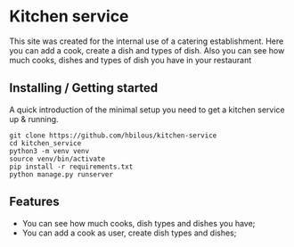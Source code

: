 # Kitchen service

This site was created for the internal use of a catering establishment.
Here you can add a cook, create a dish and types of dish. Also you can see how much cooks,
dishes and types of dish you have in your restaurant

## Installing / Getting started

A quick introduction of the minimal setup you need to get a kitchen service up &
running.

```shell
git clone https://github.com/hbilous/kitchen-service
cd kitchen_service
python3 -m venv venv
source venv/bin/activate
pip install -r requirements.txt
python manage.py runserver
```

## Features

* You can see how much cooks, dish types and dishes you have;
* You can add a cook as user, create dish types and dishes;
